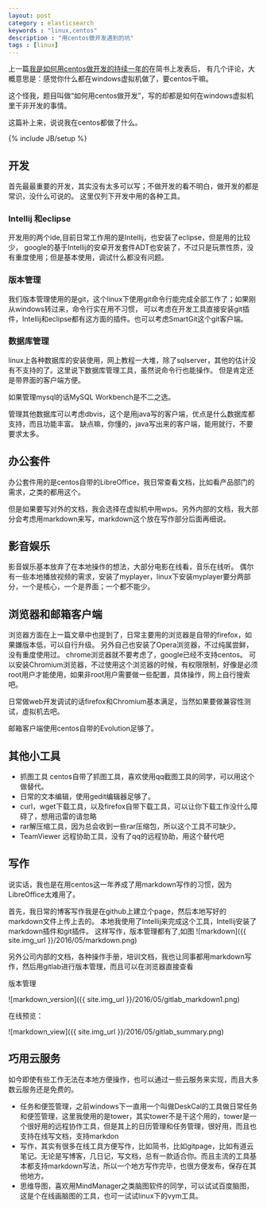 ```yaml
---
layout: post
category : elasticsearch 
keywords : "linux,centos"
description : "用centos做开发遇到的坑"
tags : [linux]
---
```


上一篇[我是如何用centos做开发的持续一年的](http://www.jianshu.com/p/3a54d3dff289)在简书上发表后，
有几个评论，大概意思是：感觉你什么都在windows虚拟机做了，要centos干嘛。

这个怪我，题目叫做“如何用centos做开发”，写的却都是如何在windows虚拟机里干非开发的事情。

这篇补上来，说说我在centos都做了什么。
<!--break-->

{% include JB/setup %}

## 开发

首先最最重要的开发，其实没有太多可以写；不做开发的看不明白，做开发的都是常识，没什么可说的。
这里仅列下开发中用的各种工具。

### Intellij 和eclipse

开发用的两个ide,目前日常工作用的是Intellij，也安装了eclipse，但是用的比较少，
google的基于Intellij的安卓开发套件ADT也安装了，不过只是玩票性质，没有重度使用；但是基本使用，调试什么都没有问题。

### 版本管理
我们版本管理使用的是git，这个linux下使用git命令行能完成全部工作了；如果刚从windows转过来，命令行实在用不习惯，
可以考虑在开发工具直接安装git插件，Intellij和eclipse都有这方面的插件。也可以考虑SmartGit这个git客户端。

### 数据库管理

linux上各种数据库的安装使用，网上教程一大堆，除了sqlserver，其他的估计没有不支持的了。这里说下数据库管理工具，虽然说命令行也能操作。
但是肯定还是带界面的客户端方便。

如果管理mysql的话MySQL Workbench是不二之选。

管理其他数据库可以考虑dbvis，这个是用java写的客户端，优点是什么数据库都支持，而且功能丰富。
缺点嘛，你懂的，java写出来的客户端，能用就行，不要 要求太多。


## 办公套件

办公套件用的是centos自带的LibreOffice，我日常查看文档，比如看产品部门的需求，之类的都用这个。

但是如果要写对外的文档，我会选择在虚拟机中用wps。另外内部的文档，我大部分会考虑用markdown来写，markdown这个放在写作部分后面再细说。

## 影音娱乐

影音娱乐基本放弃了在本地操作的想法，大部分电影在线看，音乐在线听。
偶尔有一些本地播放视频的需求，安装了myplayer，linux下安装myplayer要分两部分，一个是核心，一个是界面；一个都不能少。

## 浏览器和邮箱客户端

浏览器方面在上一篇文章中也提到了，日常主要用的浏览器是自带的firefox，如果嫌版本低，可以自行升级。
另外自己也安装了Opera浏览器，不过纯属尝鲜，没有重度使用过。
chrome浏览器就不要考虑了，google已经不支持centos。
可以安装Chromium浏览器，不过使用这个浏览器的时候，有权限限制，好像是必须root用户才能使用，如果非root用户需要做一些配置，具体操作，网上自行搜索吧。

日常做web开发调试的话firefox和Chromium基本满足，当然如果要做兼容性测试，虚拟机去吧。

邮箱客户端使用centos自带的Evolution足够了。

## 其他小工具

- 抓图工具 centos自带了抓图工具，喜欢使用qq截图工具的同学，可以用这个做替代。
- 日常的文本编辑，使用gedit编辑器足够了。
- curl，wget下载工具，以及firefox自带下载工具，可以让你下载工作没什么障碍了，想用迅雷的请忽略
- rar解压缩工具，因为总会收到一些rar压缩包，所以这个工具不可缺少。
- TeamViewer 远程协助工具，没有了qq的远程协助，用这个替代吧

## 写作

说实话，我也是在用centos这一年养成了用markdown写作的习惯，因为LibreOffice太难用了。

首先，我日常的博客写作我是在github上建立个page，然后本地写好的markdown文件上传上去的。
本地我使用了Intellij来完成这个工具，Intellij安装了markdown插件和git插件。
这样写作，版本管理都有了,如图
![markdown]({{ site.img_url }}/2016/05/markdown.png)

另外公司内部的文档，各种操作手册，培训文档，我也让同事都用markdown写作，然后用gitlab进行版本管理，而且可以在浏览器直接查看

版本管理

![markdown_version]({{ site.img_url }}/2016/05/gitlab_markdown1.png)

在线预览：

![markdown_view]({{ site.img_url }}/2016/05/gitlab_summary.png)



## 巧用云服务

如今即使有些工作无法在本地方便操作，也可以通过一些云服务来实现，而且大多数云服务还是免费的。

- 任务和便签管理，之前windows下一直用一个叫做DeskCal的工具做日常任务和便签管理，这里我使用的是tower，其实tower不是干这个用的，tower是一个很好用的远程协作工具，但是其上的日历管理和任务管理，很好用，而且也支持在线写文档，支持markdon
- 写作，其实有很多在线工具方便写作，比如简书，比如gitpage，比如有道云笔记。无论是写博客，几日记，写文档，总有一款适合你。而且主流的工具基本都支持markdown写法，所以一个地方写作完毕，也很方便发布，保存在其他地方。
- 思维导图，喜欢用MindManager之类脑图软件的同学，可以试试百度脑图，这是个在线画脑图的工具，也可一试试linux下的vym工具。
